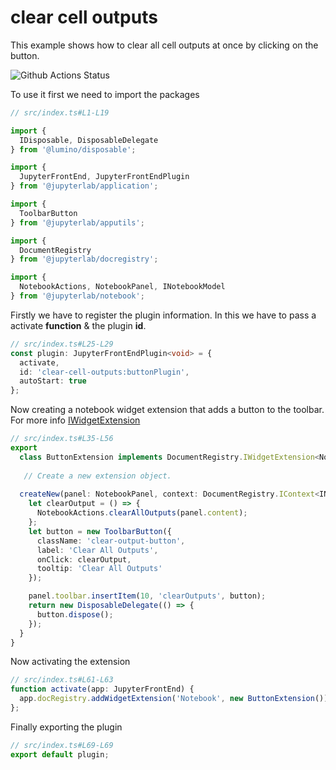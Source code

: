 # clear cell outputs

This example shows how to clear all cell outputs at once by clicking on the button.

![Github Actions Status](https://github.com/yash112-lang/extension-examples/blob/master/toolbar-button/Preview.gif)

To use it first we need to import the packages
```ts
// src/index.ts#L1-L19

import {
  IDisposable, DisposableDelegate
} from '@lumino/disposable';

import {
  JupyterFrontEnd, JupyterFrontEndPlugin
} from '@jupyterlab/application';

import {
  ToolbarButton
} from '@jupyterlab/apputils';

import {
  DocumentRegistry
} from '@jupyterlab/docregistry';

import {
  NotebookActions, NotebookPanel, INotebookModel
} from '@jupyterlab/notebook';
```

Firstly we have to register the plugin information. In this we have to pass a activate **function** & the plugin **id**.

```ts
// src/index.ts#L25-L29
const plugin: JupyterFrontEndPlugin<void> = {
  activate,
  id: 'clear-cell-outputs:buttonPlugin',
  autoStart: true
};
```
Now creating a notebook widget extension that adds a button to the toolbar. For more info [IWidgetExtension](https://jupyterlab.readthedocs.io/en/latest/api/interfaces/docregistry.documentregistry.iwidgetextension.html)

```ts
// src/index.ts#L35-L56
export
  class ButtonExtension implements DocumentRegistry.IWidgetExtension<NotebookPanel, INotebookModel> {
  
   // Create a new extension object.
   
  createNew(panel: NotebookPanel, context: DocumentRegistry.IContext<INotebookModel>): IDisposable {
    let clearOutput = () => {
      NotebookActions.clearAllOutputs(panel.content);
    };
    let button = new ToolbarButton({
      className: 'clear-output-button',
      label: 'Clear All Outputs',
      onClick: clearOutput,
      tooltip: 'Clear All Outputs'
    });

    panel.toolbar.insertItem(10, 'clearOutputs', button);
    return new DisposableDelegate(() => {
      button.dispose();
    });
  }
}
```
Now activating the extension
```ts
// src/index.ts#L61-L63
function activate(app: JupyterFrontEnd) {
  app.docRegistry.addWidgetExtension('Notebook', new ButtonExtension());
};
```
Finally exporting the plugin
```ts
// src/index.ts#L69-L69
export default plugin;
```

